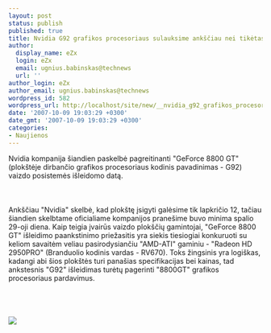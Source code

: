 ```yaml
---
layout: post
status: publish
published: true
title: Nvidia G92 grafikos procesoriaus sulauksime ankščiau nei tikėtasi
author:
  display_name: eZx
  login: eZx
  email: ugnius.babinskas@technews
  url: ''
author_login: eZx
author_email: ugnius.babinskas@technews
wordpress_id: 582
wordpress_url: http://localhost/site/new/__nvidia_g92_grafikos_procesoriaus_sulauksime_anksciau_nei_tiketasi/
date: '2007-10-09 19:03:29 +0300'
date_gmt: '2007-10-09 19:03:29 +0300'
categories:
- Naujienos
---
```

<p>Nvidia kompanija šiandien paskelbė pagreitinanti &quot;GeForce 8800 GT&quot; (plokštėje dirbančio grafikos procesoriaus kodinis pavadinimas - G92) vaizdo posistemės išleidomo datą.<br />
<br><br />
<br>Ankščiau &quot;Nvidia&quot; skelbė, kad plokštę įsigyti galėsime tik lapkričio 12, tačiau šiandien skelbtame oficialiame kompanijos pranešime buvo minima spalio 29-oji diena. Kaip teigia įvairūs vaizdo plokščių gamintojai, &quot;GeForce 8800 GT&quot; išleidimo paankstinimo priežasitis yra siekis tiesiogiai konkuruoti su keliom savaitėm veliau pasirodysiančiu &quot;AMD-ATI&quot; gaminiu - &quot;Radeon HD 2950PRO&quot; (Branduolio kodinis vardas - RV670). Toks žingsinis yra logiškas, kadangi abi šios plokštės turi panašias specifikacijas bei kainas, tad ankstesnis &quot;G92&quot; išleidimas turėtų pagerinti &quot;8800GT&quot; grafikos procesoriaus pardavimus.<br />
<br><br />
<br><br><img src="http://www.generation-3d.com:8080/UserImgs/imgs/Nvidia/8800gts/000000051038.jpg"><br><br />
<br><br />
<br></p>
